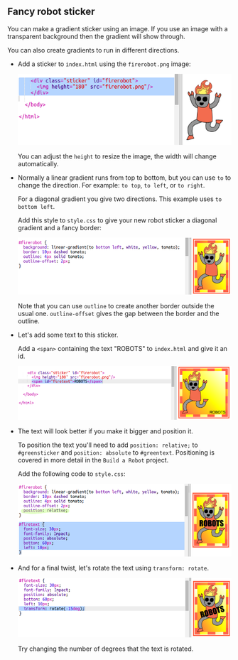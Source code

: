 ## Fancy robot sticker

You can make a gradient sticker using an image. If you use an image with a transparent background then the gradient will show through.

You can also create gradients to run in different directions.

+ Add a sticker to `index.html` using the `firerobot.png` image:
    
    ![Screenshot](images/stickers-fire-html.png)
    
    You can adjust the `height` to resize the image, the width will change automatically.

+ Normally a linear gradient runs from top to bottom, but you can use `to` to change the direction. For example: `to top`, `to left`, or `to right`.
    
    For a diagonal gradient you give two directions. This example uses `to bottom left`.
    
    Add this style to `style.css` to give your new robot sticker a diagonal gradient and a fancy border:
    
    ![Screenshot](images/stickers-fire-gradient.png)
    
    Note that you can use `outline` to create another border outside the usual one. `outline-offset` gives the gap between the border and the outline.

+ Let's add some text to this sticker.
    
    Add a `<span>` containing the text "ROBOTS" to `index.html` and give it an id.
    
    ![Screenshot](images/stickers-fire-span.png)

+ The text will look better if you make it bigger and position it.
    
    To position the text you'll need to add `position: relative;` to `#greensticker` and `position: absolute` to `#greentext`. Positioning is covered in more detail in the `Build a Robot` project.
    
    Add the following code to `style.css`:
    
    ![Screenshot](images/stickers-fire-text-style.png)

+ And for a final twist, let's rotate the text using `transform: rotate`.
    
    ![screenshot](images/stickers-fire-rotate.png)
    
    Try changing the number of degrees that the text is rotated.